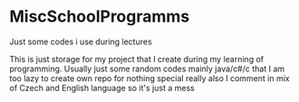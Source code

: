MiscSchoolProgramms
===================

Just some codes i use during lectures

This is just storage for my project that I create during my learning of programming.
Usually just some random codes mainly java/c#/c that I am too lazy to create own repo for
nothing special really
also I comment in mix of Czech and English language so it's just a mess
